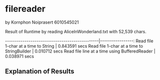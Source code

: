 # filereader
by Kornphon Noiprasert 6010545021

Result of Runtime by reading AliceInWonderland.txt with 52,539 chars.

------------------------------------------------|-----------------:
 Read file 1-char at a time to String           |  0.843591 secs
 Read file 1-char at a time to StringBuilder    |  0.010712 secs
 Read file line at a time using BufferedReader  |  0.038971 secs
 
## Explanation of Results

 